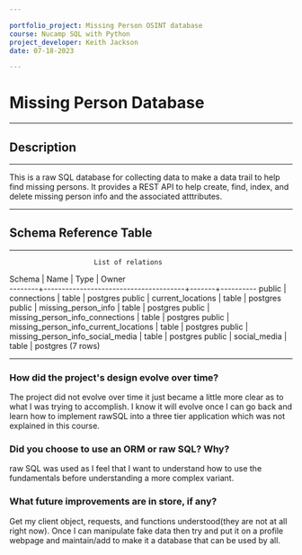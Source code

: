 ```yaml
---

portfolio_project: Missing Person OSINT database
course: Nucamp SQL with Python
project_developer: Keith Jackson
date: 07-18-2023

---
```


# Missing Person Database

---
## Description
---
This is a raw SQL database for collecting data to make a data trail to help find missing persons. It provides a REST API to help create, find, index, and delete missing person info and the associated atttributes. 

---
## Schema Reference Table
---

                         List of relations
 Schema |                 Name                  | Type  |  Owner   
--------+---------------------------------------+-------+----------
 public | connections                           | table | postgres
 public | current_locations                     | table | postgres
 public | missing_person_info                   | table | postgres
 public | missing_person_info_connections       | table | postgres
 public | missing_person_info_current_locations | table | postgres
 public | missing_person_info_social_media      | table | postgres
 public | social_media                          | table | postgres
(7 rows)

---
### How did the project's design evolve over time?
The project did not evolve over time it just became a little more clear as to what I was trying to accomplish. I know it will evolve once I can go back and learn how to implement rawSQL into a three tier application which was not explained in this course. 

### Did you choose to use an ORM or raw SQL? Why?
raw SQL was used as I feel that I want to understand how to use the fundamentals before understanding a more complex variant.

### What future improvements are in store, if any?
Get my client object, requests, and functions understood(they are not at all right now). Once I can manipulate fake data then try and put it on a profile webpage and maintain/add to make it a database that can be used by all.